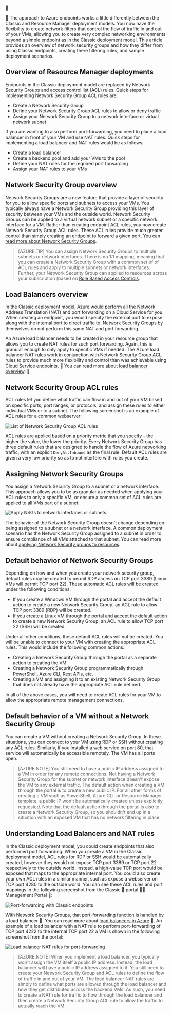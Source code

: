 
<!-- Ibiza Portal: tested -->


The approach to Azure endpoints works a little differently between the Classic and Resource Manager deployment models. You now have the flexibility to create network filters that control the flow of traffic in and out of your VMs, allowing you to create very complex networking environments beyond a simple endpoint as in the Classic deployment model. This article provides an overview of network security groups and how they differ from using Classic endpoints, creating there filtering rules, and sample deployment scenarios.


## Overview of Resource Manager deployments
Endpoints in the Classic deployment model are replaced by Network Security Groups and access control list (ACL) rules. Quick steps for implementing Network Security Group ACL rules are:

- Create a Network Security Group
- Define your Network Security Group ACL rules to allow or deny traffic
- Assign your Network Security Group to a network interface or virtual network subnet

If you are wanting to also perform port-forwarding, you need to place a load balancer in front of your VM and use NAT rules. Quick steps for implementing a load balancer and NAT rules would be as follows:

- Create a load balancer
- Create a backend pool and add your VMs to the pool
- Define your NAT rules for the required port forwarding
- Assign your NAT rules to your VMs


## Network Security Group overview
Network Security Groups are a new feature that provide a layer of security for you to allow specific ports and subnets to access your VMs. You typically always have a Network Security Group providing this layer of security between your VMs and the outside world. Network Security Groups can be applied to a virtual network subnet or a specific network interface for a VM. Rather than creating endpoint ACL rules, you now create Network Security Group ACL rules. These ACL rules provide much greater control than simply creating an endpoint to forward a given port. You can [read more about Network Security Groups](/documentation/articles/virtual-networks-nsg/).

> [AZURE.TIP] You can assign Network Security Groups to multiple subnets or network interfaces. There is no 1:1 mapping, meaning that you can create a Network Security Group with a common set of of ACL rules and apply to multiple subnets or network interfaces. Further, your Network Security Group can applied to resources across your subscription (based on [Role Based Access Controls](/documentation/articles/role-based-access-control-what-is/).


## Load Balancers overview
In the Classic deployment model, Azure would perform all the Network Address Translation (NAT) and port forwarding on a Cloud Service for you. When creating an endpoint, you would specify the external port to expose along with the internal port to direct traffic to. Network Security Groups by themselves do not perform this same NAT and port forwarding. 

An Azure load balancer needs to be created in your resource group that allows you to create NAT rules for such port forwarding. Again, this is granular enough to only apply to specific VMs if needed. The Azure load balancer NAT rules work in conjunction with Network Security Group ACL rules to provide much more flexibility and control than was achievable using Cloud Service endpoints.  You can read more about [load balancer overview](/documentation/articles/load-balancer-overview/). 


## Network Security Group ACL rules
ACL rules let you define what traffic can flow in and out of your VM based on specific ports, port ranges, or protocols, and assign these rules to either individual VMs or to a subnet. The following screenshot is an example of ACL rules for a common webserver:

![List of Network Security Group ACL rules](./media/virtual-machines-common-endpoints-in-resource-manager/example-acl-rules.png)

ACL rules are applied based on a priority metric that you specify - the higher the value, the lower the priority. Every Network Security Group has three default rules that are designed to handle the flow of Azure networking traffic, with an explicit `DenyAllInbound` as the final rule. Default ACL rules are given a very low priority so as to not interfere with rules you create.


## Assigning Network Security Groups
You assign a Network Security Group to a subnet or a network interface. This approach allows you to be as granular as needed when applying your ACL rules to only a specific VM, or ensure a common set of ACL rules are applied to all VMs part of a subnet:

![Apply NSGs to network interfaces or subnets](./media/virtual-machines-common-endpoints-in-resource-manager/apply-nsg-to-resources.png)

The behavior of the Network Security Group doesn't change depending on being assigned to a subnet or a network interface. A common deployment scenario has the Network Security Group assigned to a subnet in order to ensure compliance of all VMs attached to that subnet. You can read more about [applying Network Security groups to resources](/documentation/articles/virtual-networks-nsg/#associating-nsgs).


## Default behavior of Network Security Groups
Depending on how and when you create your network security group, default rules may be created to permit RDP access on TCP port 3389 (Linux VMs will permit TCP port 22). These automatic ACL rules will be created under the following conditions:

- If you create a Windows VM through the portal and accept the default action to create a new Network Security Group, an ACL rule to allow TCP port 3389 (RDP) will be created.
- If you create a Linux VM through the portal and accept the default action to create a new Network Security Group, an ACL rule to allow TCP port 22 (SSH) will be created.

Under all other conditions, these default ACL rules will not be created. You will be unable to connect to your VM with creating the appropriate ACL rules. This would include the following common actions:

- Creating a Network Security Group through the portal as a separate action to creating the VM.
- Creating a Network Security Group programmatically through PowerShell, Azure CLI, Rest APIs, etc.
- Creating a VM and assigning it to an existing Network Security Group that does not already have the appropriate ACL rule defined.

In all of the above cases, you will need to create ACL rules for your VM to allow the appropriate remote management connections.


## Default behavior of a VM without a Network Security Group
You can create a VM without creating a Network Security Group. In these situations, you can connect to your VM using RDP or SSH without creating any ACL rules. Similarly, if you installed a web service on port 80, that service will automatically be accessible remotely. The VM has all ports open.

> [AZURE.NOTE] You still need to have a public IP address assigned to a VM in order for any remote connections. Not having a Network Security Group for the subnet or network interface doesn't expose the VM to any external traffic. The default action when creating a VM through the portal is to create a new public IP. For all other forms of creating a VM such as PowerShell, Azure CLI, or Resource Manager template, a public IP won't be automatically created unless explicitly requested. Note that the default action through the portal is also to create a Network Security Group, so you shouldn't end up in a situation with an exposed VM that has no network filtering in place.


## Understanding Load Balancers and NAT rules
In the Classic deployment model, you could create endpoints that also performed port forwarding. When you create a VM in the Classic deployment model, ACL rules for RDP or SSH would be automatically created, however they would not expose TCP port 3389 or TCP port 22 respectively to the outside world. Instead, a high-value TCP port would be exposed that maps to the appropriate internal port. You could also create your own ACL rules in a similar manner, such as expose a webserver on TCP port 4280 to the outside world. You can see these ACL rules and port mappings in the following screenshot from the Classic  portal  Management Portal :

![Port-forwarding with Classic endpoints](./media/virtual-machines-common-endpoints-in-resource-manager/classic-endpoints-port-forwarding.png)

With Network Security Groups, that port-forwarding function is handled by a load balancer . You can read more about [load balancers in Azure](/documentation/articles/load-balancer-overview/) . An example of a load balancer with a NAT rule to perform port-forwarding of TCP port 4222 to the internal TCP port 22 a VM is shown in the following screenshot from the portal:

![Load balancer NAT rules for port-forwarding](./media/virtual-machines-common-endpoints-in-resource-manager/load-balancer-nat-rules.png)

> [AZURE.NOTE] When you implement a load balancer, you typically won't assign the VM itself a public IP address. Instead, the load balancer will have a public IP address assigned to it. You still need to create your Network Security Group and ACL rules to define the flow of traffic in and out of your VM. The load balancer NAT rules are simply to define what ports are allowed through the load balancer and how they get distributed across the backend VMs. As such, you need to create a NAT rule for traffic to flow through the load balancer and then create a Network Security Group ACL rule to allow the traffic to actually reach the VM.